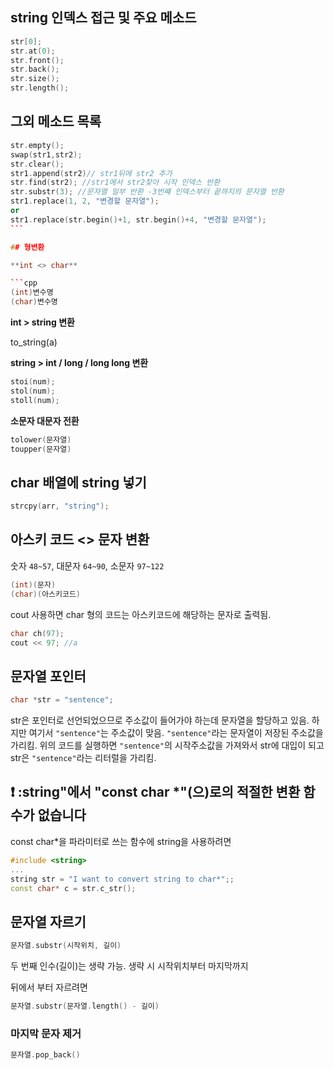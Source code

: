 ## string 인덱스 접근 및 주요 메소드

```cpp
str[0];
str.at(0);
str.front();
str.back();
str.size();
str.length();
```

## 그외 메소드 목록

````cpp
str.empty();
swap(str1,str2);
str.clear();
str1.append(str2)// str1뒤에 str2 추가
str.find(str2); //str1에서 str2찾아 시작 인덱스 반환
str.substr(3); //문자열 일부 반환 -3번쨰 인덱스부터 끝까지의 문자열 반환
str1.replace(1, 2, "변경할 문자열");
or
str1.replace(str.begin()+1, str.begin()+4, "변경할 문자열");
```

## 형변환

**int <> char**

```cpp
(int)변수명
(char)변수명
````

**int > string 변환**

to_string(a)

**string > int / long / long long 변환**

```cpp
stoi(num);
stol(num);
stoll(num);
```

**소문자 대문자 전환**

```cpp
tolower(문자열)
toupper(문자열)
```

## char 배열에 string 넣기

```cpp
strcpy(arr, "string");
```

## 아스키 코드 <> 문자 변환

숫자 `48~57`, 대문자 `64~90`, 소문자 `97~122`

```cpp
(int)(문자)
(char)(아스키코드)
```

cout 사용하면 char 형의 코드는 아스키코드에 해당하는 문자로 출력됨.

```cpp
char ch(97);
cout << 97; //a
```

## 문자열 포인터

```cpp
char *str = "sentence";
```

str은 포인터로 선언되었으므로 주소값이 들어가야 하는데 문자열을 할당하고 있음.
하지만 여기서 `"sentence"`는 주소값이 맞음. `"sentence"`라는 문자열이 저장된 주소값을 가리킴.
위의 코드를 실행하면 `"sentence"`의 시작주소값을 가져와서 str에 대입이 되고
str은 `"sentence"`라는 리터럴을 가리킴.

## ❗️ :string"에서 "const char \*"(으)로의 적절한 변환 함수가 없습니다

const char\*을 파라미터로 쓰는 함수에 string을 사용하려면

```cpp
#include <string>
...
string str = "I want to convert string to char*";;
const char* c = str.c_str();
```

## 문자열 자르기

```cpp
문자열.substr(시작위치, 길이)
```

두 번째 인수(길이)는 생략 가능. 생략 시 시작위치부터 마지막까지

뒤에서 부터 자르려면

```cpp
문자열.substr(문자열.length() - 길이)
```

### 마지막 문자 제거

```cpp
문자열.pop_back()
```
